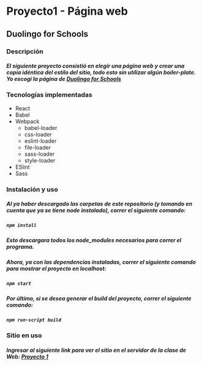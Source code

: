 # Proyecto1 - Página web
## Duolingo for Schools

### Descripción
##### El siguiente proyecto consistió en elegir una página web y crear una copia idéntica del estilo del sitio, todo esto sin utilizar algún boiler-plate. Yo escogí la página de [Duolingo for Schools](https://schools.duolingo.com/)

### Tecnologías implementadas
* React
* Babel
* Webpack
  * babel-loader
  * css-loader
  * eslint-loader
  * file-loader
  * sass-loader
  * style-loader
* ESlint
* Sass

### Instalación y uso
##### Al ya haber descargado las carpetas de este repositorio (y tomando en cuenta que ya se tiene node instalado), correr el siguiente comando:
##### `npm install`
##### Esto descargara todos los node_modules necesarios para correr el programa.
##### Ahora, ya con las dependencias instaladas, correr el siguiente comando para mostrar el proyecto en localhost:
##### `npm start`
##### Por último, si se desea generar el build del proyecto, correr el siguiente comando:
##### `npm run-script build`

### Sitio en uso
##### Ingresar al siguiente link para ver el sitio en el servidor de la clase de Web: [Proyecto 1](https://msdeus.site/14198/proyectto1/index.html)
